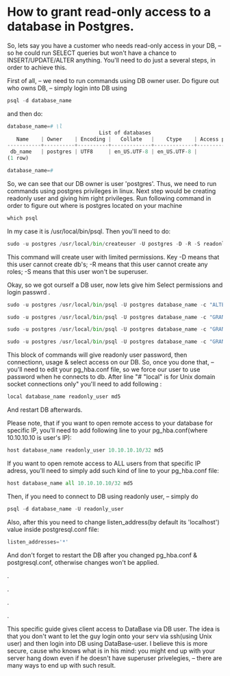 # How to grant read-only access to a database in Postgres.

So, lets say you have a customer who needs read-only access in your DB, – so he could run SELECT queries but won't have a chance to INSERT/UPDATE/ALTER anything. You'll need to do just a several steps, in order to  achieve this. 

First of all, – we need to run commands using DB owner user. Do figure out who owns DB, – simply login into DB using

```python
psql -d database_name
```

and then do:

```python
database_name=# \l
                              List of databases
   Name    | Owner    | Encoding |   Collate   |    Ctype    | Access privileges
-----------+----------+----------+-------------+-------------+-------------------
 db_name   | postgres | UTF8     | en_US.UTF-8 | en_US.UTF-8 |
(1 row)

database_name=#
```

So, we can see that our DB owner is user 'postgres'. Thus, we need to run commands using postgres privileges in linux. 
Next step would be creating readonly user and giving him right privileges. 
Run following command in order to figure out where is postgres located on your machine
```python
which psql
```
In my case it is /usr/local/bin/psql.
Then you'll need to do:
```python
sudo -u postgres /usr/local/bin/createuser -U postgres -D -R -S readonly_user
```
This command will create user with limited permissions. 
Key -D means that this user cannot create db's; 
-R means  that this user cannot create any roles;
-S means that this user won't be superuser.

Okay, so we got ourself a DB user, now lets give him Select permissions and login passwrd .
```python
sudo -u postgres /usr/local/bin/psql -U postgres database_name -c "ALTER USER readonly_user WITH ENCRYPTED PASSWORD 'supper_strong_pass'"

sudo -u postgres /usr/local/bin/psql -U postgres database_name -c "GRANT CONNECT ON DATABASE database_name TO readonly_user"

sudo -u postgres /usr/local/bin/psql -U postgres database_name -c "GRANT USAGE ON SCHEMA public TO readonly_user"

sudo -u postgres /usr/local/bin/psql -U postgres database_name -c "GRANT SELECT ON ALL TABLES IN SCHEMA public TO readonly_user"
```
This block of commands will give readonly user password, then connectionn, usage & select access on our DB.
So, once you done that, – you'll need to edit your pg_hba.conf file, so we force our user to use password when he connects to  db.
After line "# "local" is for Unix domain socket connections only" you'll need to add following :
```python
local database_name readonly_user md5
```
And restart DB afterwards. 

Please note, that if you want to open remote access to your database for specific IP, you'll need to add following line to your pg_hba.conf(where 10.10.10.10 is user's IP):
```python
host database_name readonly_user 10.10.10.10/32 md5
```
If you want to open remote access to ALL users from that specific IP adress, you'll need to simply add such kind of line to your pg_hba.conf file:
```python
host database_name all 10.10.10.10/32 md5
```

Then, if you need to connect to DB using readonly user, – simply do
```python
psql -d database_name -U readonly_user
```

Also, after this you need to change listen_address(by default its 'localhost') value inside postgresql.conf file:
```python
listen_addresses='*'
```

And don't forget to restart the DB after you changed pg_hba.conf & postgresql.conf, otherwise changes won't be applied. 

.

.

.

.

This specific guide gives client access to DataBase via DB  user. The idea is that you don't want to let the guy login onto your serv via ssh(using Unix user) and then login into DB using DataBase-user. 
I believe this is more secure, cause who knows what is in his mind: you might end up with your server hang down even if he doesn't have superuser privelegies, – there are many ways to end up with such result.
